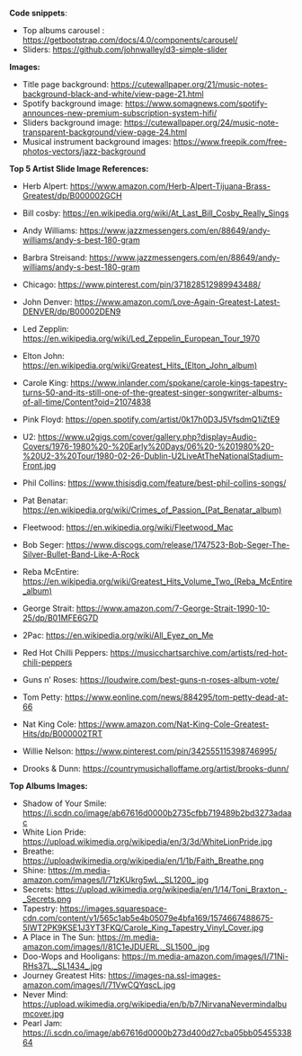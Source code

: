 **Code snippets**:

* Top albums carousel : https://getbootstrap.com/docs/4.0/components/carousel/
* Sliders: https://github.com/johnwalley/d3-simple-slider

**Images:**

* Title page background: https://cutewallpaper.org/21/music-notes-background-black-and-white/view-page-21.html
* Spotify background image: https://www.somagnews.com/spotify-announces-new-premium-subscription-system-hifi/
* Sliders background image: https://cutewallpaper.org/24/music-note-transparent-background/view-page-24.html
* Musical instrument background images: https://www.freepik.com/free-photos-vectors/jazz-background

**Top 5 Artist Slide Image References:**

- Herb Alpert: https://www.amazon.com/Herb-Alpert-Tijuana-Brass-Greatest/dp/B000002GCH

- Bill cosby: https://en.wikipedia.org/wiki/At_Last_Bill_Cosby_Really_Sings

- Andy Williams: https://www.jazzmessengers.com/en/88649/andy-williams/andy-s-best-180-gram

- Barbra Streisand: https://www.jazzmessengers.com/en/88649/andy-williams/andy-s-best-180-gram

- Chicago: https://www.pinterest.com/pin/371828512989943488/

- John Denver: https://www.amazon.com/Love-Again-Greatest-Latest-DENVER/dp/B00002DEN9

- Led Zepplin: https://en.wikipedia.org/wiki/Led_Zeppelin_European_Tour_1970

- Elton John: https://en.wikipedia.org/wiki/Greatest_Hits_(Elton_John_album)

- Carole King: https://www.inlander.com/spokane/carole-kings-tapestry-turns-50-and-its-still-one-of-the-greatest-singer-songwriter-albums-of-all-time/Content?oid=21074838

- Pink Floyd: https://open.spotify.com/artist/0k17h0D3J5VfsdmQ1iZtE9

- U2: https://www.u2gigs.com/cover/gallery.php?display=Audio-Covers/1976-1980%20-%20Early%20Days/06%20-%201980%20-%20U2-3%20Tour/1980-02-26-Dublin-U2LiveAtTheNationalStadium-Front.jpg

- Phil Collins: https://www.thisisdig.com/feature/best-phil-collins-songs/

- Pat Benatar: https://en.wikipedia.org/wiki/Crimes_of_Passion_(Pat_Benatar_album)

- Fleetwood: https://en.wikipedia.org/wiki/Fleetwood_Mac

- Bob Seger: https://www.discogs.com/release/1747523-Bob-Seger-The-Silver-Bullet-Band-Like-A-Rock

- Reba McEntire: https://en.wikipedia.org/wiki/Greatest_Hits_Volume_Two_(Reba_McEntire_album)

- George Strait: https://www.amazon.com/7-George-Strait-1990-10-25/dp/B01MFE6G7D

- 2Pac: https://en.wikipedia.org/wiki/All_Eyez_on_Me

- Red Hot Chilli Peppers: https://musicchartsarchive.com/artists/red-hot-chili-peppers

- Guns n’ Roses: https://loudwire.com/best-guns-n-roses-album-vote/

- Tom Petty: https://www.eonline.com/news/884295/tom-petty-dead-at-66

- Nat King Cole: https://www.amazon.com/Nat-King-Cole-Greatest-Hits/dp/B000002TRT

- Willie Nelson: https://www.pinterest.com/pin/342555115398746995/

- Drooks & Dunn: https://countrymusichalloffame.org/artist/brooks-dunn/ 

**Top Albums Images:**
* Shadow of Your Smile: https://i.scdn.co/image/ab67616d0000b2735cfbb719489b2bd3273adaac
* White Lion Pride: https://upload.wikimedia.org/wikipedia/en/3/3d/WhiteLionPride.jpg
* Breathe: https://uploadwikimedia.org/wikipedia/en/1/1b/Faith_Breathe.png
* Shine: https://m.media-amazon.com/images/I/71zKUkrg5wL._SL1200_.jpg
* Secrets: https://upload.wikimedia.org/wikipedia/en/1/14/Toni_Braxton_-_Secrets.png
* Tapestry: https://images.squarespace-cdn.com/content/v1/565c1ab5e4b05079e4bfa169/1574667488675-5IWT2PK9KSE1J3YT3FKQ/Carole_King_Tapestry_Vinyl_Cover.jpg
* A Place in The Sun: https://m.media-amazon.com/images/I/81C1eJDUERL._SL1500_.jpg
* Doo-Wops and Hooligans: https://m.media-amazon.com/images/I/71Ni-RHs37L._SL1434_.jpg
* Journey Greatest Hits: https://images-na.ssl-images-amazon.com/images/I/71VwCQYqscL.jpg
* Never Mind: https://upload.wikimedia.org/wikipedia/en/b/b7/NirvanaNevermindalbumcover.jpg
* Pearl Jam: https://i.scdn.co/image/ab67616d0000b273d400d27cba05bb0545533864


